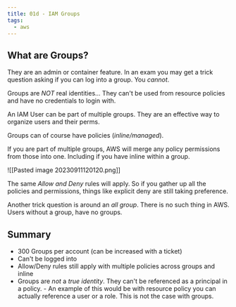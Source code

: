 ```yaml
---
title: 01d - IAM Groups
tags:
  - aws
---
```


## What are Groups?

They are an admin or container feature. In an exam you may get a trick question asking if you can log into a group. You *cannot*.

Groups are *NOT* real identities... 
They can't be used from resource policies and have no credentials to login with.

An IAM User can be part of multiple groups. They are an effective way to organize users and their perms. 

Groups can of course have policies (*inline/managed*). 

If you are part of multiple groups, AWS will merge any policy permissions from those into one. Including if you have inline within a group.

![[Pasted image 20230911120120.png]]

The same *Allow and Deny* rules will apply. So if you gather up all the policies and permissions, things like explicit deny are still taking preference.

Another trick question is around an *all group*. There is no such thing in AWS. Users without a group, have no groups. 

## Summary

- 300 Groups per account (can be increased with a ticket)
- Can't be logged into
- Allow/Deny rules still apply with multiple policies across groups and inline
- Groups are *not* a *true identity*. They can't be referenced as a principal in a policy. 
	  - An example of this would be with resource policy you can actually reference a user or a role. This is not the case with groups.
